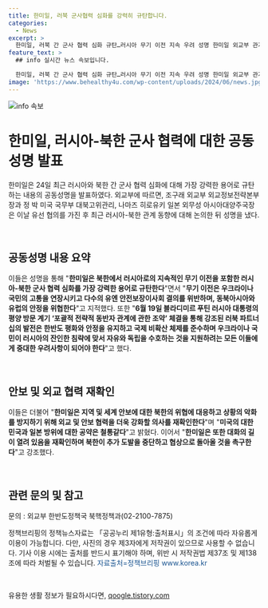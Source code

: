 ```yaml
---
title: 한미일, 러북 군사협력 심화를 강력히 규탄합니다.
categories:
  - News
excerpt: >
  한미일, 러북 간 군사 협력 심화 규탄…러시아 무기 이전 지속 우려 성명 한미일 외교부 관계자들은 최근 러시아와 북한 간 군사 협력 심화를 강력히 규탄하는 공동성명을 발표했다. 러시아의 북한에 대한 무기 이전은 우크라이나의 고통을 연장시키고 안보를 위협한다고 지적하며, 러시아의 평양 방문을 통한 러북 파트너십에 우려를 표명했다. 또한, 북한의 추가 도발 중단과 협상으로의 복귀를 촉구하며, 국제사회와의 외교와 안보 협력을 강화하겠다는 의지를 밝혔다.
feature_text: >
  ## info 실시간 뉴스 속보입니다.

  한미일, 러북 간 군사 협력 심화 규탄…러시아 무기 이전 지속 우려 성명 한미일 외교부 관계자들은 최근 러시아와 북한 간 군사 협력 심화를 강력히 규탄하는 공동성명을 발표했다. 러시아의 북한에 대한 무기 이전은 우크라이나의 고통을 연장시키고 안보를 위협한다고 지적하며, 러시아의 평양 방문을 통한 러북 파트너십에 우려를 표명했다. 또한, 북한의 추가 도발 중단과 협상으로의 복귀를 촉구하며, 국제사회와의 외교와 안보 협력을 강화하겠다는 의지를 밝혔다.
image: 'https://www.behealthy4u.com/wp-content/uploads/2024/06/news.jpg'
---
```


<p><img src="https://www.behealthy4u.com/wp-content/uploads/2024/06/news.jpg" alt="info 속보" /></p>

<h1>한미일, 러시아-북한 군사 협력에 대한 공동성명 발표</h1>

<p data-ke-size="size16">한미일은 24일 최근 러시아와 북한 간 군사 협력 심화에 대해 가장 강력한 용어로 규탄하는 내용의 공동성명을 발표하였다. 외교부에 따르면, 조구래 외교부 외교정보전략본부장과 정 박 미국 국무부 대북고위관리, 나마즈 히로유키 일본 외무성 아시아대양주국장은 이날 유선 협의를 가진 후 최근 러시아-북한 관계 동향에 대해 논의한 뒤 성명을 냈다.</p>

<p data-ke-size="size16">&nbsp;</p>

<h2 data-ke-size="size26">공동성명 내용 요약</h2>

<p data-ke-size="size16">이들은 성명을 통해 "<b>한미일은 북한에서 러시아로의 지속적인 무기 이전을 포함한 러시아-북한 군사 협력 심화를 가장 강력한 용어로 규탄한다</b>"면서 "<b>무기 이전은 우크라이나 국민의 고통을 연장시키고 다수의 유엔 안전보장이사회 결의를 위반하며, 동북아시아와 유럽의 안정을 위협한다</b>"고 지적했다. 또한 "<b>6월 19일 블라디미르 푸틴 러시아 대통령의 평양 방문 계기 ‘포괄적 전략적 동반자 관계에 관한 조약’ 체결을 통해 강조된 러북 파트너십의 발전은 한반도 평화와 안정을 유지하고 국제 비확산 체제를 준수하며 우크라이나 국민이 러시아의 잔인한 침략에 맞서 자유와 독립을 수호하는 것을 지원하려는 모든 이들에게 중대한 우려사항이 되어야 한다</b>"고 했다.</p>

<p data-ke-size="size16">&nbsp;</p>

<h2 data-ke-size="size26">안보 및 외교 협력 재확인</h2>

<p data-ke-size="size16">이들은 더불어 "<b>한미일은 지역 및 세계 안보에 대한 북한의 위협에 대응하고 상황의 악화를 방지하기 위해 외교 및 안보 협력을 더욱 강화할 의사를 재확인한다</b>"며 "<b>미국의 대한민국과 일본 방위에 대한 공약은 철통같다</b>"고 밝혔다. 이어서 "<b>한미일은 또한 대화의 길이 열려 있음을 재확인하며 북한이 추가 도발을 중단하고 협상으로 돌아올 것을 촉구한다</b>"고 강조했다.</p>

<p data-ke-size="size16">&nbsp;</p>

<h2 data-ke-size="size26">관련 문의 및 참고</h2>

<p data-ke-size="size16">문의 : 외교부 한반도정책국 북핵정책과(02-2100-7875)</p>

<p data-ke-size="size16">정책브리핑의 정책뉴스자료는 「공공누리 제1유형:출처표시」의 조건에 따라 자유롭게 이용이 가능합니다. 다만, 사진의 경우 제3자에게 저작권이 있으므로 사용할 수 없습니다. 기사 이용 시에는 출처를 반드시 표기해야 하며, 위반 시 저작권법 제37조 및 제138조에 따라 처벌될 수 있습니다. <span style="color: #1a5490;">자료출처=정책브리핑 www.korea.kr</span></p>

<p data-ke-size="size16">&nbsp;</p>
유용한 생활 정보가 필요하시다면, <a href="https://qoogle.tistory.com" rel="dofollow">qoogle.tistory.com</a>



